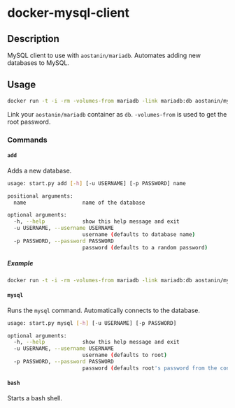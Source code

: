 # docker-mysql-client

## Description

MySQL client to use with `aostanin/mariadb`. Automates adding new databases to MySQL.

## Usage

```bash
docker run -t -i -rm -volumes-from mariadb -link mariadb:db aostanin/mysql-client <command> <arguments>
```

Link your `aostanin/mariadb` container as `db`. `-volumes-from` is used to get the root password.

### Commands

#### `add`

Adds a new database.

```bash
usage: start.py add [-h] [-u USERNAME] [-p PASSWORD] name

positional arguments:
  name                  name of the database

optional arguments:
  -h, --help            show this help message and exit
  -u USERNAME, --username USERNAME
                        username (defaults to database name)
  -p PASSWORD, --password PASSWORD
                        password (defaults to a random password)
```

##### Example

```bash
docker run -t -i -rm -volumes-from mariadb -link mariadb:db aostanin/mysql-client add gitlab
```

#### `mysql`

Runs the `mysql` command. Automatically connects to the database.

```bash
usage: start.py mysql [-h] [-u USERNAME] [-p PASSWORD]

optional arguments:
  -h, --help            show this help message and exit
  -u USERNAME, --username USERNAME
                        username (defaults to root)
  -p PASSWORD, --password PASSWORD
                        password (defaults root's password from the container)
```

#### `bash`

Starts a bash shell.

